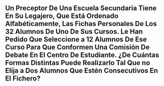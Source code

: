 ## Un Preceptor De Una Escuela Secundaria Tiene En Su Legajero, Que Está Ordenado Alfabéticamente, Las Fichas Personales De Los 32 Alumnos De Uno De Sus Cursos. Le Han Pedido Que Seleccione a 12 Alumnos De Ese Curso Para Que Conformen Una Comisión De Debate En El Centro De Estudiante. ¿De Cuántas Formas Distintas Puede Realizarlo Tal Que no Elija a Dos Alumnos Que Estén Consecutivos En El Fichero?
